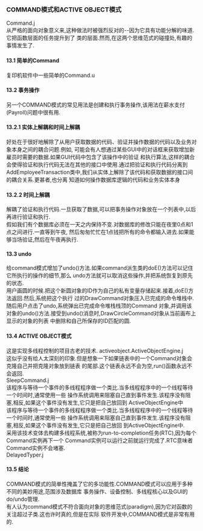 ### COMMAND模式和ACTIVE OBJECT模式
Command.j  
从严格的面向对象意义来,这种做法时被强烈反对的--因为它具有功能分解的味道.它把函数层面的任务提升到了
类的层面.然而,在这两个思维范式的碰撞处,有趣的事情发生了.  
#### 13.1 简单的Command
复印机软件中一些简单的Command.u
#### 13.2 事务操作
另一个COMMAND模式的常见用法是创建和执行事务操作,该用法在薪水支付(Payroll)问题中很有用.
#### 13.2.1 实体上解耦和时间上解耦
好处在于很好地解除了从用户获取数据的代码、验证并操作数据的代码以及业务对象本身之间的耦合问题.例如,
可能会有人想通过某些GUI中的对话框来获取增加新雇员时需要的数据.如果GUI代码中包含了该操作中的验证
和执行算法,这样的耦合会使得验证和执行代码无法在其他的接口中使用.通过把验证和执行代码分离到
AddEmployeeTransaction类中,我们从实体上解除了该代码和获取数据的接口间的耦合关系.更甚者,也分离
知道如何操作数据库逻辑的代码和业务实体本身
#### 13.2.2 时间上解耦
解耦了验证和执行代码.一旦获取了数据,可以把事务操作对象放在一个列表中,以后再进行验证和执行.  
假如我们有个数据库必须在一天之内保持不变.对数据库的修改只能在夜里0点和1点之间进行.一直等到午夜,
然后匆匆忙忙在1点钱把所有的命令都输入进去.如果能够当场验证,然后在午夜再执行.
#### 13.3 undo
给command模式增加了undo()方法.如果command派生类的doE()方法可以记住它所执行的操作的细节,那么
undo方法就可以取消这些操作,并把系统恢复到原先的状态.  
用户画圆的时候.把这个新圆对象的ID作为自己的私有变量存储起来.接着,doE()方法返回.然后,系统把这个执行
过的DrawCommand对象压入已完成的命令堆栈中.  随后用户点击了undo,系统弹出已完成命令堆栈栈顶的Command
对象,并调用该对象的undo()方法.接受到undo()消息时,DrawCircleCommand对象从当前画布上显示的对象的列表
中删除和自己所保存的ID匹配的圆. 
#### 13.4 ACTIVE OBJECT模式
这是实现多线程控制的项目古老的技术.
activeobject.ActiveObjectEngine.j  
这似乎没有给人太深刻的印象.但是想象一下如果链表中的一个Command对象会克隆自己并把克隆对象放到链表
的尾部.这个链表永远不会为空,run()函数永远不会返回.  
SleepCommand.j  
该程序与等待一个事件的多线程程序做一个类比.当多线程程序中的一个线程等待一个时间时,通常使用一些
操作系统调用来阻塞自己直到事件发生.该程序没有阻塞,相反,如果这个事件没有发生,它只是把自己放回到
ActiveObjectEngine中  
该程序与等待一个事件的多线程程序做一个类比.当多线程程序中的一个线程等待一个时间时,通常使用一些
操作系统调用来阻塞自己直到事件发生.该程序没有阻塞,相反,如果这个事件没有发生,它只是把自己放回
到ActiveObjectEngine中.  
采用该技术变体去构建多线程系统,被称为run-to-completion任务(RTC),因为每个Command实例再下一个
Command实例可以运行之前就运行完成了.RTC意味者Command实例不会堵塞.  
DelayedTyper.j  
#### 13.5 结论
COMMAND模式的简单性掩盖了它的多功能性.COMMAND模式可以应用于多种不同的美妙用途,范围涉及数据库
事务操作、设备控制、多线程核心以及GUI的do/undo管理.  
有人认为command模式不符合面向对象的思维范式(paradigm),因为它对函数的关注超过子类.这也许时真的,但是在实际
软件开发中,COMMAND模式是非常有用的.